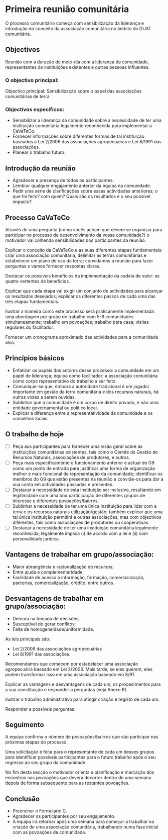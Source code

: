 # Primeira reunião comunitária

O processo comunitário começa com sensibilização da liderança e introdução do conceito da associação comunitária no âmbito do DUAT comunitária.

## Objectivos

Reunião com a duração de meio-dia com a liderança da comunidade, representantes de instituições existentes e outras pessoas influentes.

### O objectivo principal:

Objectivo principal: Sensibilização sobre o papel das associações comunitárias de terra

### Objectivos específicos:

* Sensibilizar a liderança da comunidade sobre a necessidade de ter uma instituição comunitária legalmente reconhecida para implementar a CaVaTeCo.
* Fornecer informações sobre diferentes formas de tal instituição baseados a Lei 2/2006 das associações agropecuárias e Lei 8/1991 das associações.
* Planear o trabalho futuro.

## Introdução da reunião

* Agradecer a presença de todos os participantes.
* Lembrar qualquer engajamento anterior da equipa na comunidade. 
* Pedir uma série de clarificações sobre essas actividades anteriores; o que foi feito? com quem? Quais são os resultados e o seu possível impacto?

## Processo CaVaTeCo

Através de uma pergunta \(como vocês acham que devem se organizar para participar no processo de desenvolvimento da vossa comunidade?\) o motivador vai colhendo sensibilidades dos participantes da reunião.

Explicar o conceito da CaVaTeCo e as suas diferentes etapas fundamentais: criar uma associação comunitária, delimitar as terras comunitárias e estabelecer um plano de uso da terra; convidamos a reunião para fazer perguntas e vamos fornecer respostas claras.

Destacar os possíveis benefícios da implementação da cadeia de valor: as quatro vertentes de benefícios.

Explicar que cada etapa vai exigir um conjunto de actividades para alcançar os resultados desejados; explicar os diferentes passos de cada uma das três etapas fundamentais.

Ilustrar a maneira como este processo será praticamente implementada: uma abordagem por grupo de trabalho com 5-6 comunidades simultaneamente; trabalho em povoações; trabalho para casa; visitas regulares do facilitador.

Fornecer um cronograma aproximado das actividades para a comunidade alvo.

## Princípios básicos

* Enfatizar os papéis dos actores desse processo: a comunidade em um papel de liderança; equipa como facilitador; a associação comunitária como corpo representativo do trabalho a ser feito.
* Comunique-se que, embora a autoridade tradicional é um jogador importante em gestão da terra comunitária e dos recursos naturais, há outras vozes a serem ouvidas.
* Sublinhar que a comunidade é um corpo de direito privado, e não uma entidade governamental ou político local. 
* Explicar a diferença entre a representatividade da comunidade e os conselhos locais.

## O trabalho de hoje

* [ ] Peça aos participantes para fornecer uma visão geral sobre as instituições comunitárias existentes, tais como o Comité de Gestão de Recursos Naturais, associações de produtores, e outros.
* [ ] Peça mais especificamente o funcionamento anterior e actual do G9 como um ponto de entrada para justificar uma forma de organização melhor e mais funcional da representação da comunidade; identificar os membros do G9 que estão presentes na reunião e convide-os para dar a sua conta em actividades passadas e presentes.
* [ ] Destacar a necessidade de esta instituição ser inclusivo, resultando em legitimidade com uma boa participação de diferentes grupos de interesse e diferentes povoações/bairros.
* [ ] Sublinhar a necessidade de ter uma única instituição para lidar com a terra e os recursos naturais utilização/gestão; também explicar que uma tal única instituição permitirá a outras associações, mas com objectivos diferentes, tais como associações de produtores ou cooperativas.
* [ ] Destacar a necessidade de ter uma instituição comunitária legalmente reconhecida; legalmente implica \(i\) de acordo com a lei e \(ii\) com personalidade jurídica.

## Vantagens de trabalhar em grupo/associação:

* Maior abrangência e racionalização de recursos;
* Entre ajuda e complementaridade;
* Facilidade de acesso a informação, formação, comercialização, parcerias, comercialização, crédito, entre outros.

## Desvantagens de trabalhar em grupo/associação:

* Demora na tomada de decisões;
* Susceptível de gerar conflitos;
* Falta de homogeneidade/uniformidade.

As leis principais são:

* Lei 2/2006 das associações agropecuárias
* Lei 8/1991 das associações.

Recomendamos que comecem por estabelecer uma associação agropecuária baseado em Lei 2/2006. Mais tarde, se eles querem, eles podem transformar isso em uma associação baseado em 8/91.

Explicar as vantagens e desvantagens de cada um, os procedimentos para a sua constituição e responder a perguntas \(veja Anexo B\).

Ilustrar o trabalho administrativo para atingir criação e registo de cada um.

Responder a possíveis perguntas.

## Seguimento

A equipa confirma o número de povoações/bairros que vão participar nas próximas etapas do processo.

Uma solicitação é feita para o representante de cada um desses grupos para identificar possíveis participantes para o futuro trabalho após o seu regresso ao seu grupo da comunidade.

No fim desta secção o motivador orienta a planificação e marcação dos encontros nas povoações que deverá decorrer dentro de uma semana depois de forma subsequente para as restantes povoações.

## Conclusão

* Preencher o Formulario C.
* Agradecer os participantes por seu engajamento.
* A equipa irá retornar após uma semana para começar a trabalhar na criação de uma associação comunitária, trabalhando numa fase inicial com as povoações da comunidade.

